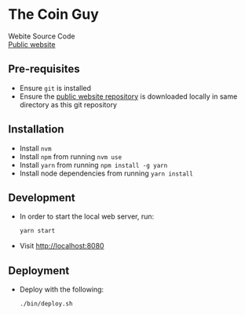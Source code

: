 # The Coin Guy

Webite Source Code  
[Public website](https://the-coin-guy.github.io)


## Pre-requisites
- Ensure `git` is installed
- Ensure the [public website repository](https://github.com/the-coin-guy/the-coin-guy.github.io) is downloaded locally in same directory as this git repository


## Installation
- Install `nvm`
- Install `npm` from running `nvm use`
- Install `yarn` from running `npm install -g yarn`
- Install node dependencies from running `yarn install`


## Development
- In order to start the local web server, run:
    ```bash
    yarn start
    ```

- Visit [http://localhost:8080](http://localhost:8080/)


## Deployment
- Deploy with the following:
    ```bash
    ./bin/deploy.sh
    ```
